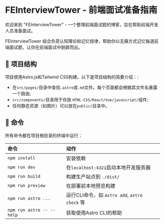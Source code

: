 # FEInterviewTower - 前端面试准备指南

欢迎来到 "FEInterviewTower" - 一个整理前端面试题的博客，旨在帮助前端开发人员准备面试。

FEInterviewTower 结合负荷认知理论和记忆规律，帮助你以无痛方式记忆每道前端面试题，让你在前端面试中脱颖而出。



## 🚀 项目结构

项目使用Astro.js和Tailwind CSS构建。以下是项目结构的简要介绍：:

- 在`src/pages/`目录中查找`.astro`或`.md`文件。每个页面都会根据其文件名暴露一个路由;
- `src/components/`目录用于存放 `HTML-CSS/React/Vue/javascript/`组件;
- 任何静态资源（如图片）可以放在`public/`目录中。

## 🧞 命令

所有命令都在项目根目录的终端中运行：

| 命令                   | 动作                                           |
| :------------------------ | :----------------------------------------------- |
| `npm install`             | 安装依赖                            |
| `npm run dev`             | 在`localhost:4321`启动本地开发服务器      |
| `npm run build`           | 构建生产站点到 `./dist/`          |
| `npm run preview`         | 在部署前本地预览构建     |
| `npm run astro ...`       | 运行CLI命令，如 `astro add`, `astro check` 等 |
| `npm run astro -- --help` | 获取使用Astro CLI的帮助                     |
